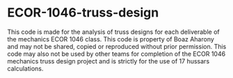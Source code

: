 # ECOR-1046-truss-design
This code is made for the analysis of truss designs for each deliverable of the mechanics ECOR 1046 class.
This code is property of Boaz Aharony and may not be shared, copied or reproduced without prior permission.
This code may also not be used by other teams for completion of the ECOR 1046 mechanics truss design project and is strictly for the use of 17 hussars calculations.
